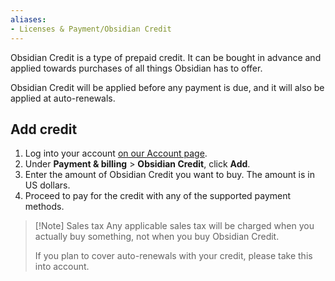 ```yaml
---
aliases:
- Licenses & Payment/Obsidian Credit
---
```


Obsidian Credit is a type of prepaid credit. It can be bought in advance and applied towards purchases of all things Obsidian has to offer.

Obsidian Credit will be applied before any payment is due, and it will also be applied at auto-renewals.

## Add credit

1. Log into your account [on our Account page](https://obsidian.md/account).
2. Under **Payment & billing** > **Obsidian Credit**, click **Add**.
3. Enter the amount of Obsidian Credit you want to buy. The amount is in US dollars.
4. Proceed to pay for the credit with any of the supported payment methods.

> [!Note] Sales tax
> Any applicable sales tax will be charged when you actually buy something, not when you buy Obsidian Credit.
>
> If you plan to cover auto-renewals with your credit, please take this into account.

